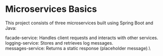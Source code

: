 # Microservices Basics

This project consists of three microservices built using Spring Boot and Java:

facade-service: Handles client requests and interacts with other services.\
logging-service: Stores and retrieves log messages.\
messages-service: Returns a static response (placeholder message).\

